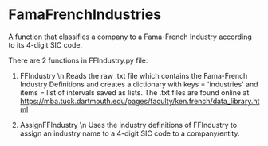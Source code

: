 # FamaFrenchIndustries
A function that classifies a company to a Fama-French Industry according to its 4-digit SIC code. 

There are 2 functions in FFIndustry.py file:
  1. FFIndustry \n
    Reads the raw .txt file which contains the Fama-French Industry Definitions
    and creates a dictionary with keys = 'industries' and items = list of intervals saved as lists.
    The .txt files are found online at https://mba.tuck.dartmouth.edu/pages/faculty/ken.french/data_library.html
    
    
  2. AssignFFIndustry \n
    Uses the industry definitions of FFIndustry to assign an industry name to a 4-digit SIC code 
    to a company/entity.
    
   
